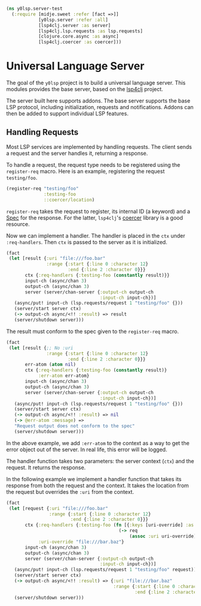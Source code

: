 ```clojure
(ns y0lsp.server-test
  (:require [midje.sweet :refer [fact =>]]
            [y0lsp.server :refer :all]
            [lsp4clj.server :as server]
            [lsp4clj.lsp.requests :as lsp.requests]
            [clojure.core.async :as async]
            [lsp4clj.coercer :as coercer]))

```
# Universal Language Server

The goal of the `y0lsp` project is to build a universal language server. This
modules provides the base server, based on the
[lsp4clj](https://github.com/clojure-lsp/lsp4clj) project.

The server built here supports addons. The base server supports the base LSP
protocol, including initialization, requests and notifications. Addons can
then be added to support individual LSP features.

## Handling Requests

Most LSP services are implemented by handling requests. The client sends a
request and the server handles it, returning a response.

To handle a request, the request type needs to be registered using the
`register-req` macro. Here is an example, registering the request
`testing/foo`.
```clojure
(register-req "testing/foo"
              :testing-foo
              ::coercer/location)

```
`register-req` takes the request to register, its internal ID (a keyword) and
a [Spec](https://clojure.org/guides/spec) for the response. For the latter,
`lsp4clj`'s
[coercer](https://github.com/clojure-lsp/lsp4clj/blob/master/src/lsp4clj/coercer.clj)
library is a good resource.

Now we can implement a handler. The handler is placed in the `ctx` under
`:req-handlers`. Then `ctx` is passed to the server as it is initialized.
```clojure
(fact
 (let [result {:uri "file:///foo.bar"
               :range {:start {:line 0 :character 12}
                       :end {:line 2 :character 0}}}
       ctx {:req-handlers {:testing-foo (constantly result)}}
       input-ch (async/chan 3)
       output-ch (async/chan 3)
       server (server/chan-server {:output-ch output-ch
                                   :input-ch input-ch})]
   (async/put! input-ch (lsp.requests/request 1 "testing/foo" {}))
   (server/start server ctx)
   (-> output-ch async/<!! :result) => result
   (server/shutdown server)))

```
The result must conform to the spec given to the `register-req` macro.
```clojure
(fact
 (let [result {;; No :uri
               :range {:start {:line 0 :character 12}
                       :end {:line 2 :character 0}}}
       err-atom (atom nil)
       ctx {:req-handlers {:testing-foo (constantly result)}
            :err-atom err-atom}
       input-ch (async/chan 3)
       output-ch (async/chan 3)
       server (server/chan-server {:output-ch output-ch
                                   :input-ch input-ch})]
   (async/put! input-ch (lsp.requests/request 1 "testing/foo" {}))
   (server/start server ctx)
   (-> output-ch async/<!! :result) => nil
   (-> @err-atom :message) =>
   "Request output does not conform to the spec"
   (server/shutdown server)))

```
In the above example, we add `:err-atom` to the context as a way to get the
error object out of the server. In real life, this error will be logged.

The handler function takes two parameters: the server context (`ctx`) and the
request. It returns the response.

In the following example we implement a handler function that takes its
response from both the request and the context. It takes the location from
the request but overrides the `:uri` from the context.
```clojure
(fact
 (let [request {:uri "file:///foo.bar"
                :range {:start {:line 0 :character 12}
                        :end {:line 2 :character 0}}}
       ctx {:req-handlers {:testing-foo (fn [{:keys [uri-override] :as _ctx} req]
                                          (-> req
                                              (assoc :uri uri-override)))}
            :uri-override "file:///bar.baz"}
       input-ch (async/chan 3)
       output-ch (async/chan 3)
       server (server/chan-server {:output-ch output-ch
                                   :input-ch input-ch})]
   (async/put! input-ch (lsp.requests/request 1 "testing/foo" request))
   (server/start server ctx)
   (-> output-ch async/<!! :result) => {:uri "file:///bar.baz"
                                        :range {:start {:line 0 :character 12}
                                                :end {:line 2 :character 0}}}
   (server/shutdown server)))
```

